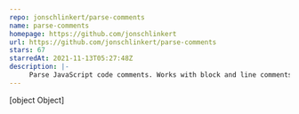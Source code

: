 ```yaml
---
repo: jonschlinkert/parse-comments
name: parse-comments
homepage: https://github.com/jonschlinkert
url: https://github.com/jonschlinkert/parse-comments
stars: 67
starredAt: 2021-11-13T05:27:48Z
description: |-
     Parse JavaScript code comments. Works with block and line comments, and should work with CSS, LESS, SASS, or any language with the same comment formats.
---
```


[object Object]
